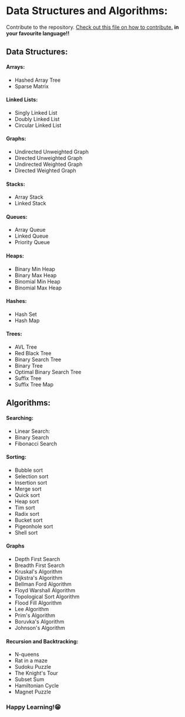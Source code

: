 # Data Structures and Algorithms:<br>
Contribute to the repository. [Check out this file on how to contribute.](https://github.com/alfaPegasis/dsa-all/blob/06a9932dcd8846aa20335f9690d246a6d6fb576d/CONTRIBUTING.md) <strong> in your favourite language!! </strong>
<br>

## Data Structures:
#### Arrays:
- Hashed Array Tree
- Sparse Matrix
#### Linked Lists:
- Singly Linked List
- Doubly Linked List
- Circular Linked List
#### Graphs:
- Undirected Unweighted Graph
- Directed Unweighted Graph
- Undirected Weighted Graph
- Directed Weighted Graph
#### Stacks:
- Array Stack
- Linked Stack
#### Queues:
- Array Queue
- Linked Queue
- Priority Queue
#### Heaps:
- Binary Min Heap
- Binary Max Heap
- Binomial Min Heap
- Binomial Max Heap
#### Hashes:
- Hash Set
- Hash Map
#### Trees:
- AVL Tree
- Red Black Tree
- Binary Search Tree
- Binary Tree
- Optimal Binary Search Tree
- Suffix Tree
- Suffix Tree Map

## Algorithms:
#### Searching:
- Linear Search:
- Binary Search
- Fibonacci Search
#### Sorting:
- Bubble sort
- Selection sort
- Insertion sort
- Merge sort
- Quick sort
- Heap sort
- Tim sort
- Radix sort
- Bucket sort
- Pigeonhole sort
- Shell sort
#### Graphs
- Depth First Search
- Breadth First Search
- Kruskal's Algorithm 
- Dijkstra's Algorithm 
- Bellman Ford Algorithm 
- Floyd Warshall Algorithm 
- Topological Sort Algorithm 
- Flood Fill Algorithm 
- Lee Algorithm 
- Prim's Algorithm 
- Boruvka's Algorithm 
- Johnson's Algorithm
#### Recursion and Backtracking:
- N-queens
- Rat in a maze
- Sudoku Puzzle
- The Knight's Tour
- Subset Sum
- Hamiltonian Cycle
- Magnet Puzzle
### Happy Learning!😁 <br>
